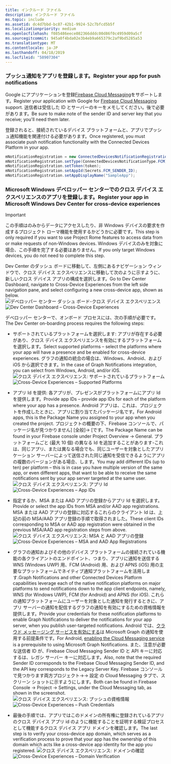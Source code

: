 ```yaml
---
title: インクルード ファイル
description: インクルード ファイル
ms.topic: include
ms.assetid: dc4d7bbd-bc87-42b1-9924-52c7bfcd5b5f
ms.localizationpriority: medium
ms.openlocfilehash: f085486eece082366dddc00d86f0c4959d09a5cf
ms.sourcegitcommit: 945a0f4bda02e3b4eb9a665379c2af9bd5285a53
ms.translationtype: MT
ms.contentlocale: ja-JP
ms.lasthandoff: 04/18/2019
ms.locfileid: "58907304"
---
```

### <a name="register-your-app-for-push-notifications"></a><span data-ttu-id="a66d3-103">プッシュ通知をアプリを登録します。</span><span class="sxs-lookup"><span data-stu-id="a66d3-103">Register your app for push notifications</span></span>

<span data-ttu-id="a66d3-104">Google にアプリケーションを登録[Firebase Cloud Messaging](https://firebase.google.com/docs/cloud-messaging/android/client)をサポートします。</span><span class="sxs-lookup"><span data-stu-id="a66d3-104">Register your application with Google for [Firebase Cloud Messaging](https://firebase.google.com/docs/cloud-messaging/android/client) support.</span></span> <span data-ttu-id="a66d3-105">送信者は受信した ID とサーバーのキーをメモしてください。後で必要があります。</span><span class="sxs-lookup"><span data-stu-id="a66d3-105">Be sure to make note of the sender ID and server key that you receive; you'll need them later.</span></span>

<span data-ttu-id="a66d3-106">登録されると、接続されているデバイス プラットフォームと、アプリでプッシュ通知機能を関連付ける必要があります。</span><span class="sxs-lookup"><span data-stu-id="a66d3-106">Once registered, you must associate push notification functionality with the Connected Devices Platform in your app.</span></span>

```Java
mNotificationRegistration = new ConnectedDevicesNotificationRegistration();
mNotificationRegistration.setType(ConnectedDevicesNotificationType.FCM);
mNotificationRegistration.setToken(token);
mNotificationRegistration.setAppId(Secrets.FCM_SENDER_ID);
mNotificationRegistration.setAppDisplayName("SampleApp");
```

### <a name="register-your-app-in-microsoft-windows-dev-center-for-cross-device-experiences"></a><span data-ttu-id="a66d3-107">Microsoft Windows デベロッパー センターでのクロス デバイス エクスペリエンスのアプリを登録します。</span><span class="sxs-lookup"><span data-stu-id="a66d3-107">Register your app in Microsoft Windows Dev Center for cross-device experiences</span></span>

> [!IMPORTANT]
> <span data-ttu-id="a66d3-108">この手順はのみからデータにアクセスしたり、非 Windows デバイスの要求を作成するプロジェクト ローマ機能を使用するかどうかに必要です。</span><span class="sxs-lookup"><span data-stu-id="a66d3-108">This step is only required if you want to use Project Rome features to access data from or make requests of non-Windows devices.</span></span> <span data-ttu-id="a66d3-109">Windows デバイスのみを対象に場合、この手順を完了する必要はありません。</span><span class="sxs-lookup"><span data-stu-id="a66d3-109">If you only target Windows devices, you do not need to complete this step.</span></span>

<span data-ttu-id="a66d3-110">Dev Center のダッシュ ボードに移動して、左側にあるナビゲーション ウィンドウで、クロス デバイス エクスペリエンスに移動して次のように示すように、新しいクロス デバイス アプリの構成を選択します。</span><span class="sxs-lookup"><span data-stu-id="a66d3-110">Go to Dev Center Dashboard, navigate to Cross-Device Experiences from the left side navigation pane, and select configuring a new cross-device app, shown as below.</span></span>
<span data-ttu-id="a66d3-111">![デベロッパー センター ダッシュ ボード-クロス デバイス エクスペリエンス](../../notifications/media/dev_center_portal/dev_center_portal_1_overview.png)</span><span class="sxs-lookup"><span data-stu-id="a66d3-111">![Dev Center Dashboard – Cross-Device Experiences](../../notifications/media/dev_center_portal/dev_center_portal_1_overview.png)</span></span>

<span data-ttu-id="a66d3-112">デベロッパー センターで、オンボード プロセスには、次の手順が必要です。</span><span class="sxs-lookup"><span data-stu-id="a66d3-112">The Dev Center on-boarding process requires the following steps:</span></span>
* <span data-ttu-id="a66d3-113">サポートされているプラットフォームを選択します: アプリが存在する必要があり、クロス デバイス エクスペリエンスを有効にするプラットフォームを選択します。</span><span class="sxs-lookup"><span data-stu-id="a66d3-113">Select supported platforms – select the platforms where your app will have a presence and be enabled for cross-device experiences.</span></span> <span data-ttu-id="a66d3-114">グラフの通知の統合の場合は、Windows、Android、および iOS から選択できます。</span><span class="sxs-lookup"><span data-stu-id="a66d3-114">In the case of Graph Notifications integration, you can select from Windows, Android, and/or iOS.</span></span>
<span data-ttu-id="a66d3-115">![クロス デバイス エクスペリエンス: サポートされているプラットフォーム](../../notifications/media/dev_center_portal/dev_center_portal_2_supported_platforms.png)</span><span class="sxs-lookup"><span data-stu-id="a66d3-115">![Cross-Device Experiences – Supported Platforms](../../notifications/media/dev_center_portal/dev_center_portal_2_supported_platforms.png)</span></span>

* <span data-ttu-id="a66d3-116">アプリ Id を提供: 各アプリが、プレゼンスがプラットフォームにアプリ Id を提供します。</span><span class="sxs-lookup"><span data-stu-id="a66d3-116">Provide app IDs – provide app IDs for each of the platform where your app has a presence.</span></span> <span data-ttu-id="a66d3-117">Android アプリは、これは、プロジェクトを作成したときに、アプリに割り当てたパッケージ名です。</span><span class="sxs-lookup"><span data-stu-id="a66d3-117">For Android apps, this is the Package Name you assigned to your app when you created the project.</span></span> <span data-ttu-id="a66d3-118">プロジェクトの概要の下、Firebase コンソールで、パッケージ名が見つかりません] [全般]-> [です。</span><span class="sxs-lookup"><span data-stu-id="a66d3-118">The Package Name can be found in your Firebase console under Project Overview -> General.</span></span> <span data-ttu-id="a66d3-119">プラットフォームごと (最大 10 個) の異なる Id を追加することがあります-これは、同じアプリ、または異なる場合でも、同じユーザーを対象としたアプリケーション サーバーによって送信された同じ通知を受信できるようにアプリの複数のバージョンがある場合、します。</span><span class="sxs-lookup"><span data-stu-id="a66d3-119">You may add different IDs (up to ten) per platform – this is in case you have multiple version of the same app, or even different apps, that want to be able to receive the same notifications sent by your app server targeted at the same user.</span></span> 
<span data-ttu-id="a66d3-120">![クロス デバイス エクスペリエンス: アプリ Id](../../notifications/media/dev_center_portal/dev_center_portal_3_app_ids.png)</span><span class="sxs-lookup"><span data-stu-id="a66d3-120">![Cross-Device Experiences – App IDs](../../notifications/media/dev_center_portal/dev_center_portal_3_app_ids.png)</span></span>

* <span data-ttu-id="a66d3-121">指定するか、MSA または AAD アプリの登録からアプリ Id を選択します。</span><span class="sxs-lookup"><span data-stu-id="a66d3-121">Provide or select the app IDs from MSA and/or AAD app registrations.</span></span> <span data-ttu-id="a66d3-122">MSA または AAD アプリの登録に対応するこれらのクライアント Id は、上記の前の MSA/AAD アプリ登録の手順で取得されました。</span><span class="sxs-lookup"><span data-stu-id="a66d3-122">These client IDs corresponding to MSA or AAD app registration were obtained in the previous MSA/AAD app registration steps from above.</span></span> 
<span data-ttu-id="a66d3-123">![クロス デバイス エクスペリエンス: MSA と AAD アプリの登録](../../notifications/media/dev_center_portal/dev_center_portal_4_msa_aad_connections.png)</span><span class="sxs-lookup"><span data-stu-id="a66d3-123">![Cross-Device Experiences – MSA and AAD App Registrations](../../notifications/media/dev_center_portal/dev_center_portal_4_msa_aad_connections.png)</span></span>

* <span data-ttu-id="a66d3-124">グラフの通知およびその他のデバイス プラットフォームの接続されている機能の各クライアントのエンドポイント、つまり、アプリに通知を送信する WNS (Windows UWP) 用、FCM (Android) 用、および APNS (iOS) 用の主要なプラットフォームでネイティブ通知プラットフォームを活用します.</span><span class="sxs-lookup"><span data-stu-id="a66d3-124">Graph Notifications and other Connected Devices Platform capabilities leverage each of the native notification platforms on major platforms to send notifications down to the app client endpoints, namely, WNS (for Windows UWP), FCM (for Android) and APNS (for iOS).</span></span> <span data-ttu-id="a66d3-125">これらの通知プラットフォームにユーザーを対象とした通知を発行するときに、アプリ サーバーの通知を配信するグラフの通知を有効にするための資格情報を提供します。</span><span class="sxs-lookup"><span data-stu-id="a66d3-125">Provide your credentials for these notification platforms to enable Graph Notifications to deliver the notifications for your app server, when you publish user-targeted notifications.</span></span> <span data-ttu-id="a66d3-126">Android では、[クラウド メッセージング サービスを有効にする](https://firebase.google.com/docs/cloud-messaging/android/client)は Microsoft Graph の通知を使用する前提条件です。</span><span class="sxs-lookup"><span data-stu-id="a66d3-126">For Android, [enabling the Cloud Messaging service](https://firebase.google.com/docs/cloud-messaging/android/client) is a prerequisite to using Microsoft Graph Notifications.</span></span> <span data-ttu-id="a66d3-127">また、注意が必要な送信者 ID が、Firebase Cloud Messaging Sender ID と API キーに対応するは、レガシ サーバー キーに対応します。</span><span class="sxs-lookup"><span data-stu-id="a66d3-127">Also, note that the required Sender ID corresponds to the Firebase Cloud Messaging Sender ID, and the API key corresponds to the Legacy Server Key.</span></span> <span data-ttu-id="a66d3-128">Firebase コンソールで見つかります両方プロジェクト->-> 設定 の Cloud Messaging タブで、スクリーン ショットに示すようにします。</span><span class="sxs-lookup"><span data-stu-id="a66d3-128">Both can be found in Firebase Console -> Project -> Settings, under the Cloud Messaging tab, as shown in the screenshot.</span></span>
<span data-ttu-id="a66d3-129">![クロス デバイス エクスペリエンス: プッシュの資格情報](../../notifications/media/dev_center_portal/dev_center_portal_5_push_credentials.png)</span><span class="sxs-lookup"><span data-stu-id="a66d3-129">![Cross-Device Experiences – Push Credentials](../../notifications/media/dev_center_portal/dev_center_portal_5_push_credentials.png)</span></span>

* <span data-ttu-id="a66d3-130">最後の手順では、アプリではこのドメインの所有権に登録されているアプリのクロス デバイス アプリ id のように機能することを証明する検証プロセスとして機能するクロス デバイス アプリ ドメインを確認します。</span><span class="sxs-lookup"><span data-stu-id="a66d3-130">The last step is to verify your cross-device app domain, which serves as a verification process to prove that your app has the ownership of this domain which acts like a cross-device app identity for the app you registered.</span></span>
<span data-ttu-id="a66d3-131">![クロス デバイス エクスペリエンス: ドメインの確認](../../notifications/media/dev_center_portal/dev_center_portal_6_domain_verification.png)</span><span class="sxs-lookup"><span data-stu-id="a66d3-131">![Cross-Device Experiences – Domain Verification](../../notifications/media/dev_center_portal/dev_center_portal_6_domain_verification.png)</span></span>
